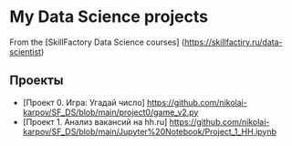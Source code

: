 # My Data Science projects
From the [SkillFactory Data Science courses] (https://skillfactiry.ru/data-scientist)

## Проекты

* [Проект 0. Игра: Угадай число] https://github.com/nikolai-karpov/SF_DS/blob/main/project0/game_v2.py
* [Проект 1. Анализ вакансий на hh.ru] https://github.com/nikolai-karpov/SF_DS/blob/main/Jupyter%20Notebook/Project_1_HH.ipynb